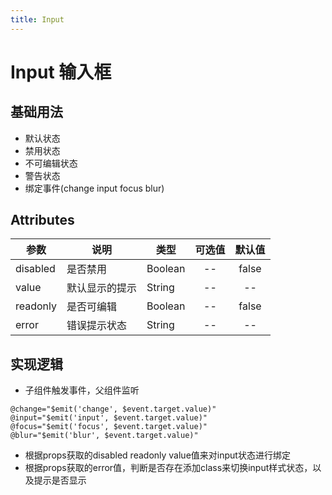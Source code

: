 ```yaml
---
title: Input
---
```


# Input 输入框

## 基础用法

- 默认状态
- 禁用状态
- 不可编辑状态
- 警告状态
- 绑定事件(change input focus blur)

<ClientOnly>
   <input-demo></input-demo>
</ClientOnly>

## Attributes

| 参数   | 说明   | 类型  | 可选值 | 默认值 |
| -------- | -------- | ------- | :------: | :------: |
| disabled | 是否禁用 | Boolean| --  | false  |
| value    | 默认显示的提示 | String | --  | --  |
| readonly | 是否可编辑   | Boolean| --  | false  |
| error    | 错误提示状态 | String | --  | --   |

## 实现逻辑

- 子组件触发事件，父组件监听

```angular2html
@change="$emit('change', $event.target.value)"
@input="$emit('input', $event.target.value)"
@focus="$emit('focus', $event.target.value)"
@blur="$emit('blur', $event.target.value)"
```
- 根据props获取的disabled readonly value值来对input状态进行绑定
- 根据props获取的error值，判断是否存在添加class来切换input样式状态，以及提示是否显示

